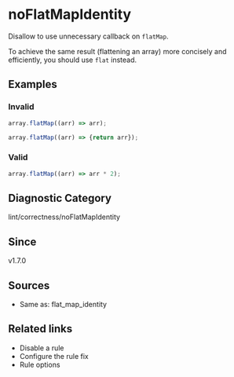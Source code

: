 # noFlatMapIdentity

Disallow to use unnecessary callback on `flatMap`.

To achieve the same result (flattening an array) more concisely and efficiently, you should use `flat` instead.

## Examples

### Invalid

```js
array.flatMap((arr) => arr);
```

```js
array.flatMap((arr) => {return arr});
```

### Valid

```js
array.flatMap((arr) => arr * 2);
```

## Diagnostic Category
lint/correctness/noFlatMapIdentity

## Since
v1.7.0

## Sources
- Same as: flat_map_identity

## Related links
- Disable a rule
- Configure the rule fix
- Rule options